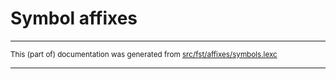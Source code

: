 
# Symbol affixes

* * *

<small>This (part of) documentation was generated from [src/fst/affixes/symbols.lexc](https://github.com/giellalt/lang-quc-x-ext-apertium/blob/main/src/fst/affixes/symbols.lexc)</small>

---


